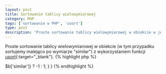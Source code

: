 ```yaml
---
layout: post
title: Sortowanie tablicy wielowymiarowej
category: PHP
tags: ['sortowanie w PHP', 'usort']
type: post
description: 'Proste sortowanie tablicy wielowymiarowej w obiekcie w języku PHP.'
---
```

Proste sortowanie tablicy wielowymiarowej w obiekcie (w tym przypadku sortujemy malejąco po wymiarze "similar") z wykorzystaniem funkcji [usort](http://www.php.net/manual/en/function.usort.php){:target="_blank"}.
{% highlight php %}
<?php
class MojaKlasa {
    public sortuj() {
        usort($tablicaDoSortowania, array('MojaKlasa','compare'));
    }
 
    public static function compare($a, $b) {
        if ($a['similar'] == $b['similar']) {
            return 0;
        }
        return ($a['similar'] > $b['similar']) ? -1 : 1;
    }
}
{% endhighlight %}
